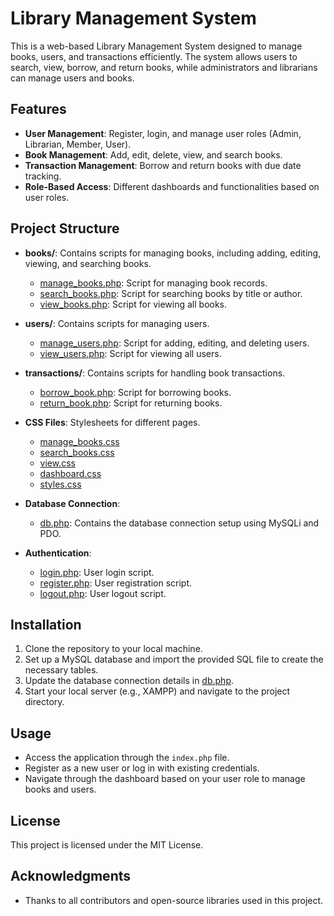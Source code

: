 # Library Management System

This is a web-based Library Management System designed to manage books, users, and transactions efficiently. The system allows users to search, view, borrow, and return books, while administrators and librarians can manage users and books.

## Features

- **User Management**: Register, login, and manage user roles (Admin, Librarian, Member, User).
- **Book Management**: Add, edit, delete, view, and search books.
- **Transaction Management**: Borrow and return books with due date tracking.
- **Role-Based Access**: Different dashboards and functionalities based on user roles.

## Project Structure

- **books/**: Contains scripts for managing books, including adding, editing, viewing, and searching books.
  - [manage_books.php](file:///C:/xampp1/htdocs/library-management/books/manage_books.php): Script for managing book records.
  - [search_books.php](file:///C:/xampp1/htdocs/library-management/books/search_books.php): Script for searching books by title or author.
  - [view_books.php](file:///C:/xampp1/htdocs/library-management/books/view_books.php): Script for viewing all books.

- **users/**: Contains scripts for managing users.
  - [manage_users.php](file:///C:/xampp1/htdocs/library-management/users/manage_users.php): Script for adding, editing, and deleting users.
  - [view_users.php](file:///C:/xampp1/htdocs/library-management/users/view_users.php): Script for viewing all users.

- **transactions/**: Contains scripts for handling book transactions.
  - [borrow_book.php](file:///C:/xampp1/htdocs/library-management/transactions/borrow_book.php): Script for borrowing books.
  - [return_book.php](file:///C:/xampp1/htdocs/library-management/transactions/return_book.php): Script for returning books.

- **CSS Files**: Stylesheets for different pages.
  - [manage_books.css](file:///C:/xampp1/htdocs/library-management/books/manage_books.css)
  - [search_books.css](file:///C:/xampp1/htdocs/library-management/books/search_books.css)
  - [view.css](file:///C:/xampp1/htdocs/library-management/books/view.css)
  - [dashboard.css](file:///C:/xampp1/htdocs/library-management/dashboard.css)
  - [styles.css](file:///C:/xampp1/htdocs/library-management/styles.css)

- **Database Connection**: 
  - [db.php](file:///C:/xampp1/htdocs/library-management/db.php): Contains the database connection setup using MySQLi and PDO.

- **Authentication**:
  - [login.php](file:///C:/xampp1/htdocs/library-management/login.php): User login script.
  - [register.php](file:///C:/xampp1/htdocs/library-management/register.php): User registration script.
  - [logout.php](file:///C:/xampp1/htdocs/library-management/logout.php): User logout script.

## Installation

1. Clone the repository to your local machine.
2. Set up a MySQL database and import the provided SQL file to create the necessary tables.
3. Update the database connection details in [db.php](file:///C:/xampp1/htdocs/library-management/db.php).
4. Start your local server (e.g., XAMPP) and navigate to the project directory.

## Usage

- Access the application through the `index.php` file.
- Register as a new user or log in with existing credentials.
- Navigate through the dashboard based on your user role to manage books and users.

## License

This project is licensed under the MIT License.

## Acknowledgments

- Thanks to all contributors and open-source libraries used in this project.

